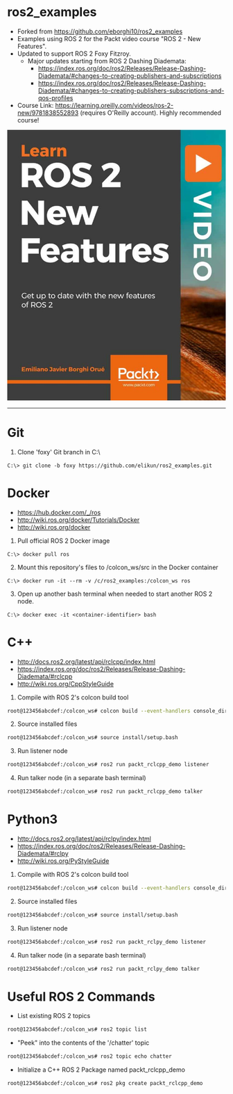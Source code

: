 # ros2_examples

- Forked from https://github.com/eborghi10/ros2_examples
- Examples using ROS 2 for the Packt video course "ROS 2 - New Features".
- Updated to support ROS 2 Foxy Fitzroy.
    - Major updates starting from ROS 2 Dashing Diademata:
        - https://index.ros.org/doc/ros2/Releases/Release-Dashing-Diademata/#changes-to-creating-publishers-and-subscriptions
        - https://index.ros.org/doc/ros2/Releases/Release-Dashing-Diademata/#changes-to-creating-publishers-subscriptions-and-qos-profiles
- Course Link: https://learning.oreilly.com/videos/ros-2-new/9781838552893 (requires O'Reilly account). Highly recommended course!

![cover](./docs/cover.jpg)

---

# Git

1. Clone 'foxy' Git branch in C:\
```console
C:\> git clone -b foxy https://github.com/elikun/ros2_examples.git
```

# Docker

- https://hub.docker.com/_/ros
- http://wiki.ros.org/docker/Tutorials/Docker
- http://wiki.ros.org/docker

1. Pull official ROS 2 Docker image
```console
C:\> docker pull ros
```

2. Mount this repository's files to /colcon_ws/src in the Docker container
```console
C:\> docker run -it --rm -v /c/ros2_examples:/colcon_ws ros
```

3. Open up another bash terminal when needed to start another ROS 2 node.
```console
C:\> docker exec -it <container-identifier> bash
```

# C++

- http://docs.ros2.org/latest/api/rclcpp/index.html
- https://index.ros.org/doc/ros2/Releases/Release-Dashing-Diademata/#rclcpp
- http://wiki.ros.org/CppStyleGuide

1. Compile with ROS 2's colcon build tool
```bash
root@123456abcdef:/colcon_ws# colcon build --event-handlers console_direct+ |& tee colcon_build.log
```

2. Source installed files
```bash
root@123456abcdef:/colcon_ws# source install/setup.bash
```

3. Run listener node
```bash
root@123456abcdef:/colcon_ws# ros2 run packt_rclcpp_demo listener
```

4. Run talker node (in a separate bash terminal)
```bash
root@123456abcdef:/colcon_ws# ros2 run packt_rclcpp_demo talker
```

# Python3

- http://docs.ros2.org/latest/api/rclpy/index.html
- https://index.ros.org/doc/ros2/Releases/Release-Dashing-Diademata/#rclpy
- http://wiki.ros.org/PyStyleGuide

1. Compile with ROS 2's colcon build tool
```bash
root@123456abcdef:/colcon_ws# colcon build --event-handlers console_direct+ |& tee colcon_build.log
```

2. Source installed files
```bash
root@123456abcdef:/colcon_ws# source install/setup.bash
```

3. Run listener node
```bash
root@123456abcdef:/colcon_ws# ros2 run packt_rclpy_demo listener
```

4. Run talker node (in a separate bash terminal)
```bash
root@123456abcdef:/colcon_ws# ros2 run packt_rclpy_demo talker
```

# Useful ROS 2 Commands

- List existing ROS 2 topics
```bash
root@123456abcdef:/colcon_ws# ros2 topic list
```

- "Peek" into the contents of the '/chatter' topic
```bash
root@123456abcdef:/colcon_ws# ros2 topic echo chatter
```

- Initialize a C++ ROS 2 Package named packt_rclcpp_demo
```bash
root@123456abcdef:/colcon_ws# ros2 pkg create packt_rclcpp_demo
```

